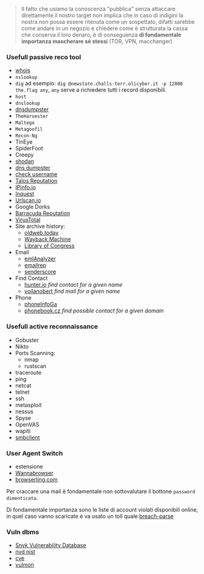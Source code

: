 > Il fatto che usiamo la conoscenza "pubblica" senza attaccare direttamente il nostro target non implica che in caso di indigini la nostra non possa essere ritenuta come un sospettato, difatti sarebbe come andare in un negozio e chiedere come è strutturata la cassa che conserva il loro denaro, è di conseguenza **di fondamentale importanza mascherare sé stessi** (TOR, VPN, macchanger)

### Usefull passive reco tool
- [whois](#whois)
- `nslookup`
- `dig` ad esempio: `dig @newstate.challs-terr.olicyber.it -p 12008 the.flag any`, `any` serve a richiedere tutti i record disponibili.
- `host`
- `dnslookup`
- [dnsdumpster](https://dnsdumpster.com/)
- `TheHarvester`
- `Maltego`
- `Metagoofil`
- `Recon-Ng`
- TinEye
- SpiderFoot
- Creepy 
- [shodan](#shodanio)
- [dns dumpster](#dnsdumpster)
- [check username](https://checkusernames.com/)
- [Talos Reputation](#talos-reputation)
- [IPinfo.io](#ipinfoio)
- [Inquest](#inquest)
- [Urlscan.io](#urlscanio)
- Google Dorks
- [Barracuda Reputation](https://www.barracudacentral.org/lookups/lookup-reputation)  
- [VirusTotal](#virustotal)
- Site archive history:
  - [oldweb.today](https://oldweb.today/#19960101/http://geocities.com/)
  - [Wayback Machine](https://archive.org/web/)
  - [Library of Congress](https://www.loc.gov/)
- Email
    - [emlAnalyzer](https://github.com/wahlflo/eml_analyzer) 
    - [emailrep](https://emailrep.io/)
    - [senderscore](https://senderscore.org/)
- Find Contact
    - [hunter.io](https://hunter.io/) *find contact for a given name*
    - [voilanobert](https://www.voilanorbert.com/) *find mail for a given name*
- Phone
    - [phoneInfoGa](https://github.com/sundowndev/phoneinfoga)
    - [phonebook.cz](https://phonebook.cz/) *find possible contact for a given domain*

### Usefull active reconnaissance
- Gobuster
- Nikto
- Ports Scanning:
  - nmap
  - rustscan
- traceroute
- ping
- netcat
- telnet
- ssh
- metasploit
- nessus
- Spyse
- OpenVAS
- wapiti
- [smbclient](#smbclient)

### User Agent Switch
- estensione
- [Wannabrowser](#wannabrowser)
- [browserling.com](https://www.browserling.com/)

Per craccare una mail è fondamentale non sottovalutare il bottone `password dimenticata`.

Di fondamentale importanza sono le liste di account violati disponibili online, in quel caso vanno scaricate e va usato un toll quale [breach-parse](https://github.com/hmaverickadams/breach-parse)

### Vuln dbms
- [Snyk Vulnerability Database](https://security.snyk.io/)
- [nvd nist](https://nvd.nist.gov/)
- [cve](https://www.cve.org/)
- [vulmon](https://vulmon.com/)
